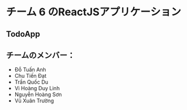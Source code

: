 # チーム 6 のReactJSアプリケーション

## TodoApp

## チームのメンバー：

- Đỗ Tuấn Anh
- Chu Tiến Đạt
- Trần Quốc Du
- Vi Hoàng Duy Linh
- Nguyễn Hoàng Sơn
- Vũ Xuân Trường
